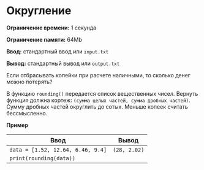 # Округление

**Ограничение времени:** 1 секунда

**Ограничение памяти:** 64Mb

**Ввод:** стандартный ввод или `input.txt`

**Вывод:** стандартный вывод или `output.txt`

Если отбрасывать копейки при расчете наличными, то сколько денег можно потерять?

В функцию `rounding()` передается список вещественных чисел. Вернуть функция должна кортеж: `(сумма целых частей, сумма дробных частей)`. Сумму дробных частей округлить до сотых. Меньше копеек считать бессмысленно.

**Пример**

| Ввод                          | Вывод      |
|-------------------------------|------------|
| `data = [1.52, 12.64, 6.46, 9.4]` | `(28, 2.02)` |
| `print(rounding(data))`        |            |